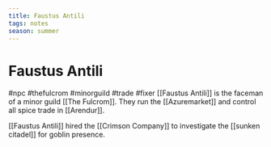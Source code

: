 ```yaml
---
title: Faustus Antili
tags: notes
season: summer
---
```

 
# Faustus Antili
#npc #thefulcrom #minorguild #trade #fixer 
[[Faustus Antili]] is the faceman of a minor guild [[The Fulcrom]].
They run the [[Azuremarket]] and control all spice trade in [[Arendur]].

[[Faustus Antili]] hired the [[Crimson Company]] to investigate the [[sunken citadel]] for goblin presence.


